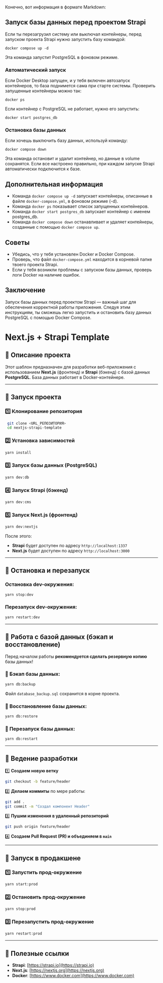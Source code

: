 Конечно, вот информация в формате Markdown:

## Запуск базы данных перед проектом Strapi

Если ты перезагрузил систему или выключал контейнеры, перед запуском проекта Strapi нужно запустить базу командой:

```
docker compose up -d
```

Эта команда запустит PostgreSQL в фоновом режиме.

### Автоматический запуск

Если Docker Desktop запущен, и у тебя включен автозапуск контейнеров, то база поднимется сама при старте системы.
Проверить запущенные контейнеры можно так:

```
docker ps
```

Если контейнер с PostgreSQL не работает, нужно его запустить:

```
docker start postgres_db
```

### Остановка базы данных

Если хочешь выключить базу данных, используй команду:

```
docker compose down
```

Эта команда остановит и удалит контейнер, но данные в volume сохранятся.
Если все настроено правильно, при каждом запуске Strapi автоматически подключится к базе.

## Дополнительная информация

- Команда `docker compose up -d` запускает контейнеры, описанные в файле `docker-compose.yml`, в фоновом режиме (-d).
- Команда `docker ps` показывает список запущенных контейнеров.
- Команда `docker start postgres_db` запускает контейнер с именем postgres_db.
- Команда `docker compose down` останавливает и удаляет контейнеры, созданные с помощью `docker compose up`.

## Советы

- Убедись, что у тебя установлен Docker и Docker Compose.
- Проверь, что файл `docker-compose.yml` находится в корневой папке твоего проекта Strapi.
- Если у тебя возникли проблемы с запуском базы данных, проверь логи Docker на наличие ошибок.

## Заключение

Запуск базы данных перед проектом Strapi — важный шаг для обеспечения корректной работы приложения. Следуя этим инструкциям, ты сможешь легко запустить и остановить базу данных PostgreSQL с помощью Docker Compose.

# Next.js + Strapi Template

## 📌 Описание проекта

Этот шаблон предназначен для разработки веб-приложения с использованием **Next.js** (фронтенд) и **Strapi** (бэкенд) с базой данных **PostgreSQL**. База данных работает в Docker-контейнере.

---

## 🚀 Запуск проекта

### 1️⃣ Клонирование репозитория

```sh
 git clone <URL_РЕПОЗИТОРИЯ>
 cd nextjs-strapi-template
```

### 2️⃣ Установка зависимостей

```sh
yarn install
```

### 3️⃣ Запуск базы данных (PostgreSQL)

```sh
yarn dev:db
```

### 4️⃣ Запуск Strapi (бэкенд)

```sh
yarn dev:cms
```

### 5️⃣ Запуск Next.js (фронтенд)

```sh
yarn dev:nextjs
```

После этого:

- **Strapi** будет доступен по адресу `http://localhost:1337`
- **Next.js** будет доступен по адресу `http://localhost:3000`

---

## 🔄 Остановка и перезапуск

### Остановка dev-окружения:

```sh
yarn stop:dev
```

### Перезапуск dev-окружения:

```sh
yarn restart:dev
```

---

## 💾 Работа с базой данных (бэкап и восстановление)

Перед началом работы **рекомендуется сделать резервную копию** базы данных!

### 🔹 Бэкап базы данных:

```sh
yarn db:backup
```

Файл `database_backup.sql` сохранится в корне проекта.

### 🔹 Восстановление базы данных:

```sh
yarn db:restore
```

### 🔹 Перезапуск базы данных:

```sh
yarn db:restart
```

---

## 🎯 Ведение разработки

1️⃣ **Создаем новую ветку**

```sh
git checkout -b feature/header
```

2️⃣ **Делаем коммиты** по мере работы:

```sh
git add .
git commit -m "Создал компонент Header"
```

3️⃣ **Пушим изменения в удаленный репозиторий**

```sh
git push origin feature/header
```

4️⃣ **Создаем Pull Request (PR) и объединяем в `main`**

---

## 🚀 Запуск в продакшене

### 1️⃣ Запустить прод-окружение

```sh
yarn start:prod
```

### 2️⃣ Остановить прод-окружение

```sh
yarn stop:prod
```

### 3️⃣ Перезапустить прод-окружение

```sh
yarn restart:prod
```

---

## 🔗 Полезные ссылки

- **Strapi**: [https://strapi.io](https://strapi.io)
- **Next.js**: [https://nextjs.org](https://nextjs.org)
- **Docker**: [https://www.docker.com](https://www.docker.com)
